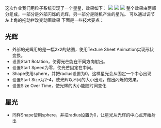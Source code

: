 这次作业我们用粒子系统实现了一个星星，效果如下：
![](http://imglf4.nosdn.127.net/img/SFdCQXBERFlWT1J0TitkT2thRzQvQlRKZ0pFa3FWUkk4MlR6Ui8yVnB4ZEgzNkNpcTJPSzJRPT0.gif)
![](http://imglf3.nosdn.127.net/img/SFdCQXBERFlWT1J0TitkT2thRzQvSTZMYUZXdnVmRXFqS3J5Z2VOb2tZbzJTanlKbmU3Q0VRPT0.gif)
![](http://imglf6.nosdn.127.net/img/SFdCQXBERFlWT1J0TitkT2thRzQvR1F6OCsrRFFPeWFEdFlzeFhTU0dqZS9WU3Rybkt3K2NRPT0.gif)
整个效果由两部分组成，一部分是外部闪烁的光辉，另一部分是随机产生的星光。
可以通过调节左上角的拖动栏改变动画效果
下面是一些技术要点：
## 光辉
- 外部的光辉用的是一幅2x2的贴图，使用Texture Sheet Animation实现形状变换。
- 设置Start Rotation，使得光芒能在不同方向射出。
- 设置Start Speed为零，使光芒固定在中间。
- Shape使用sphere，并把radius设置为0，这样星光会从固定一个中心出现
- 设置Start Size为2-4，使光辉以不同的大小出现，做出闪烁的效果。
- 设置Size Over Time，使光辉的大小能随时间变化

## 星光
- 同样Shape使用sphere，并把radius设置为0，让星光从光辉的中心点开始射出
